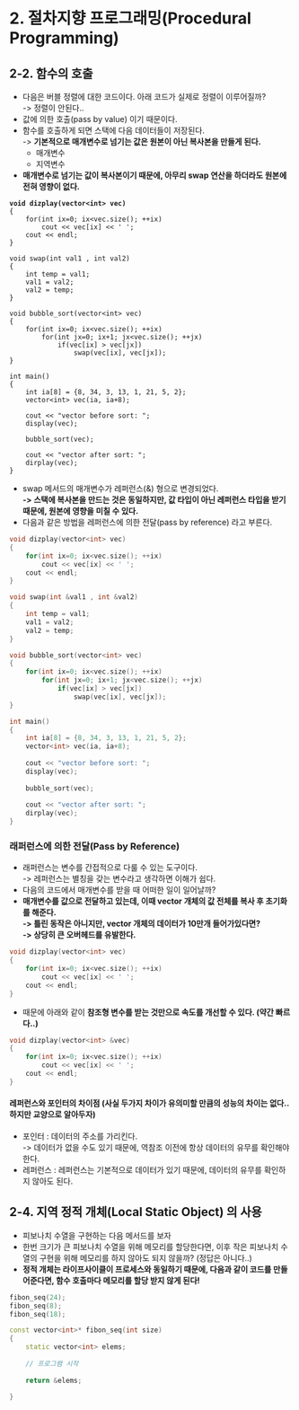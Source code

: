 # 2. 절차지향 프로그래밍(Procedural Programming)

## 2-2. 함수의 호출&#x20;

* 다음은 버블 정렬에 대한 코드이다. 아래 코드가 실제로 정렬이 이루어질까? \
  \-> 정렬이 안된다..
* 값에 의한 호출(pass by value) 이기 때문이다.&#x20;
* 함수를 호출하게 되면 스택에 다음 데이터들이 저장된다. \
  \-> **기본적으로 매개변수로 넘기는 값은 원본이 아닌 복사본을 만들게 된다.**&#x20;
  * 매개변수
  * 지역변수
* **매개변수로 넘기는 값이 복사본이기 때문에, 아무리 swap 연산을 하더라도 원본에 전혀 영향이 없다.**&#x20;

<pre class="language-cpp"><code class="lang-cpp"><strong>void dizplay(vector&#x3C;int> vec)
</strong>{
    for(int ix=0; ix&#x3C;vec.size(); ++ix)
        cout &#x3C;&#x3C; vec[ix] &#x3C;&#x3C; ' ';
    cout &#x3C;&#x3C; endl;
}

void swap(int val1 , int val2)
{
    int temp = val1;
    val1 = val2;
    val2 = temp;
}

void bubble_sort(vector&#x3C;int> vec)
{
    for(int ix=0; ix&#x3C;vec.size(); ++ix)
        for(int jx=0; ix+1; jx&#x3C;vec.size(); ++jx)
            if(vec[ix] > vec[jx])
                swap(vec[ix], vec[jx]);
}

int main()
{
    int ia[8] = {8, 34, 3, 13, 1, 21, 5, 2};
    vector&#x3C;int> vec(ia, ia+8);
    
    cout &#x3C;&#x3C; "vector before sort: ";
    display(vec);
    
    bubble_sort(vec);
    
    cout &#x3C;&#x3C; "vector after sort: ";
    dirplay(vec);
}
</code></pre>

* swap 메서드의 매개변수가 레퍼런스(&) 형으로 변경되었다. \
  **-> 스택에 복사본을 만드는 것은 동일하지만, 값 타입이 아닌 레퍼런스 타입을 받기 때문에, 원본에 영향을 미칠 수 있다.**&#x20;
* 다음과 같은 방법을 레퍼런스에 의한 전달(pass by reference) 라고 부른다.

```cpp
void dizplay(vector<int> vec)
{
    for(int ix=0; ix<vec.size(); ++ix)
        cout << vec[ix] << ' ';
    cout << endl;
}

void swap(int &val1 , int &val2)
{
    int temp = val1;
    val1 = val2;
    val2 = temp;
}

void bubble_sort(vector<int> vec)
{
    for(int ix=0; ix<vec.size(); ++ix)
        for(int jx=0; ix+1; jx<vec.size(); ++jx)
            if(vec[ix] > vec[jx])
                swap(vec[ix], vec[jx]);
}

int main()
{
    int ia[8] = {8, 34, 3, 13, 1, 21, 5, 2};
    vector<int> vec(ia, ia+8);
    
    cout << "vector before sort: ";
    display(vec);
    
    bubble_sort(vec);
    
    cout << "vector after sort: ";
    dirplay(vec);
}
```

### 래퍼런스에 의한 전달(Pass by Reference)&#x20;

* 래퍼런스는 변수를 간접적으로 다룰 수 있는 도구이다. \
  \-> 레퍼런스는 별칭을 갖는 변수라고 생각하면 이해가 쉽다.&#x20;
* 다음의 코드에서 매개변수를 받을 때 어떠한 일이 일어날까?
* **매개변수를 값으로 전달하고 있는데, 이때 vector 개체의 값 전체를 복사 후 초기화를 해준다.** \
  **-> 틀린 동작은 아니지만, vector 개체의 데이터가 10만개 들어가있다면?** \
  **-> 상당히 큰 오버헤드를 유발한다.**&#x20;

```cpp
void dizplay(vector<int> vec)
{
    for(int ix=0; ix<vec.size(); ++ix)
        cout << vec[ix] << ' ';
    cout << endl;
}
```

* 때문에 아래와 같이 **참조형 변수를 받는 것만으로 속도를 개선할 수 있다. (약간 빠르다..)**

```cpp
void dizplay(vector<int> &vec)
{
    for(int ix=0; ix<vec.size(); ++ix)
        cout << vec[ix] << ' ';
    cout << endl;
}
```

#### 레퍼런스와 포인터의 차이점 (사실 두가지 차이가 유의미할 만큼의 성능의 차이는 없다.. 하지만 교양으로 알아두자)

* 포인터 : 데이터의 주소를 가리킨다. \
  \-> 데이터가 없을 수도 있기 때문에, 역참조 이전에 항상 데이터의 유무를 확인해야한다.&#x20;
* 레퍼런스 : 레퍼런스는 기본적으로 데이터가 있기 때문에, 데이터의 유무를 확인하지 않아도 된다.&#x20;

## 2-4. 지역 정적 개체(Local Static Object) 의 사용

* 피보나치 수열을 구현하는 다음 메서드를 보자
* 한번 크기가 큰 피보나치 수열을 위해 메모리를 할당한다면, 이후 작은 피보나치 수열의 구현을 위해 메모리를 하지 않아도 되지 않을까? (정답은 아니다..)
* **정적 개체는 라이프사이클이 프로세스와 동일하기 때문에, 다음과 같이 코드를 만들어준다면, 함수 호출마다 메모리를 할당 받지 않게 된다!**

```cpp
fibon_seq(24);
fibon_seq(8);
fibon_seq(18);

const vector<int>* fibon_seq(int size)
{
    static vector<int> elems;
    
    // 프로그램 시작 
    
    return &elems;
    
}
```

